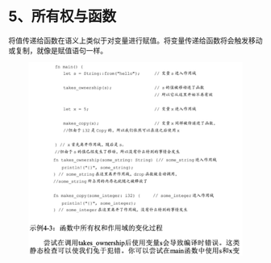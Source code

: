 # 5、所有权与函数

将值传递给函数在语义上类似于对变量进行赋值。将变量传递给函数将会触发移动或复制，就像是赋值语句一样。

<figure><img src="../../../../../../.gitbook/assets/image (14).png" alt=""><figcaption></figcaption></figure>

